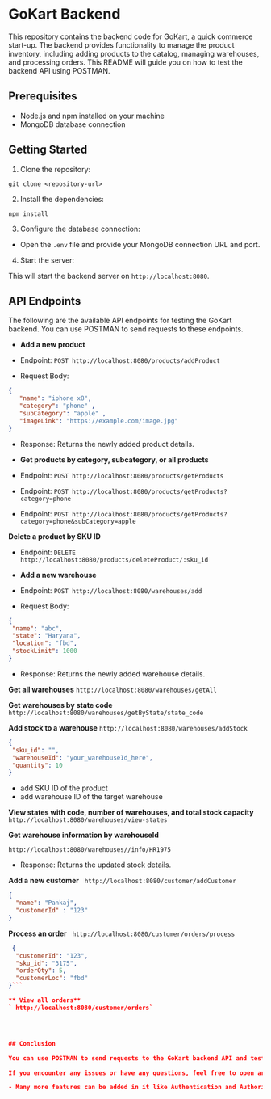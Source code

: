 # GoKart Backend

This repository contains the backend code for GoKart, a quick commerce start-up. The backend provides functionality to manage the product inventory, including adding products to the catalog, managing warehouses, and processing orders. This README will guide you on how to test the backend API using POSTMAN.

## Prerequisites

- Node.js and npm installed on your machine
- MongoDB database connection

## Getting Started

1. Clone the repository:
```
git clone <repository-url>
```

2. Install the dependencies:
```
npm install
```


3. Configure the database connection:

- Open the `.env` file and provide your MongoDB connection URL and port.

4. Start the server:

This will start the backend server on `http://localhost:8080`.

## API Endpoints

The following are the available API endpoints for testing the GoKart backend. You can use POSTMAN to send requests to these endpoints.

- **Add a new product**

- Endpoint: `POST http://localhost:8080/products/addProduct`
- Request Body:
 ```json
{
    "name": "iphone x8",
    "category": "phone" ,
    "subCategory": "apple" ,
    "imageLink": "https://example.com/image.jpg"
}
 ```
- Response: Returns the newly added product details.

- **Get products by category, subcategory, or all products**

- Endpoint: `POST http://localhost:8080/products/getProducts`
- Endpoint: `POST http://localhost:8080/products/getProducts?category=phone`
- Endpoint: `POST http://localhost:8080/products/getProducts?category=phone&subCategory=apple`

**Delete a product by SKU ID**

- Endpoint: `DELETE http://localhost:8080/products/deleteProduct/:sku_id`

- **Add a new warehouse**

- Endpoint: `POST http://localhost:8080/warehouses/add`
- Request Body:
 ```json
 {
  "name": "abc",
  "state": "Haryana",
  "location": "fbd",
  "stockLimit": 1000
}
 ```
- Response: Returns the newly added warehouse details.

**Get all warehouses**
`http://localhost:8080/warehouses/getAll`

**Get warehouses by state code**
`http://localhost:8080/warehouses/getByState/state_code`

**Add stock to a warehouse**
`http://localhost:8080/warehouses/addStock`
 ```json
{
  "sku_id": "",
  "warehouseId": "your_warehouseId_here",
  "quantity": 10
}
```
- add SKU ID of the product
- add warehouse ID of the target warehouse

**View states with code, number of warehouses, and total stock capacity**
`http://localhost:8080/warehouses/view-states`

**Get warehouse information by warehouseId**

`http://localhost:8080/warehouses//info/HR1975`

- Response: Returns the updated stock details.

**Add a new customer**
` http://localhost:8080/customer/addCustomer`
  ```json
{
    "name": "Pankaj",
    "customerId" : "123"
}
```
**Process an order**
` http://localhost:8080/customer/orders/process`
``` json
 {
  "customerId": "123",
  "sku_id": "3175",
  "orderQty": 5,
  "customerLoc": "fbd"
}```

** View all orders**
` http://localhost:8080/customer/orders`




## Conclusion

You can use POSTMAN to send requests to the GoKart backend API and test the different endpoints for managing the product inventory. Refer to the API documentation above for the request formats and response structures.

If you encounter any issues or have any questions, feel free to open an issue in this repository.

- Many more features can be added in it like Authentication and Authorization feature etc.
